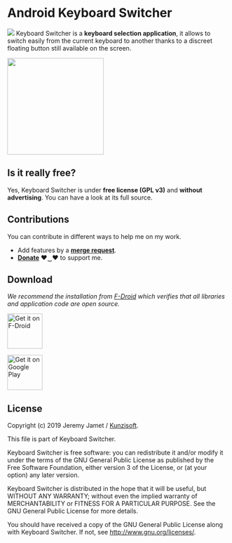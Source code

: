 # Android Keyboard Switcher

<img src="https://gitlab.com/kunzisoft/Android-KeyboardSwitcher/raw/master/art/icon.png"> Keyboard Switcher is a **keyboard selection application**, it allows to switch easily from the current keyboard to another thanks to a discreet floating button still available on the screen.

<img src="https://gitlab.com/kunzisoft/Android-KeyboardSwitcher/raw/master/art/screen.jpg" width="220">

## Is it really free?

Yes, Keyboard Switcher is under **free license (GPL v3)** and **without advertising**. You can have a look at its full source.

## Contributions

You can contribute in different ways to help me on my work.

* Add features by a **[merge request](https://docs.gitlab.com/ee/gitlab-basics/add-merge-request.html)**.
* **[Donate](https://www.kunzisoft.com/donation)**  ♥‿♥ to support me.

## Download

*We recommend the installation from [F-Droid](https://f-droid.org/) which verifies that all libraries and application code are open source.*

[<img src="https://f-droid.org/badge/get-it-on.png"
      alt="Get it on F-Droid"
      height="80">](https://f-droid.org/en/packages/com.kunzisoft.keyboard.switcher/)

[<img src="https://play.google.com/intl/en_us/badges/images/generic/en_badge_web_generic.png"
      alt="Get it on Google Play"
	height="80">](https://play.google.com/store/apps/details?id=com.kunzisoft.keyboard.switcher)

## License

 Copyright (c) 2019 Jeremy Jamet / [Kunzisoft](https://www.kunzisoft.com).

 This file is part of Keyboard Switcher.

  Keyboard Switcher is free software: you can redistribute it and/or modify
  it under the terms of the GNU General Public License as published by
  the Free Software Foundation, either version 3 of the License, or
  (at your option) any later version.

  Keyboard Switcher is distributed in the hope that it will be useful,
  but WITHOUT ANY WARRANTY; without even the implied warranty of
  MERCHANTABILITY or FITNESS FOR A PARTICULAR PURPOSE.  See the
  GNU General Public License for more details.

  You should have received a copy of the GNU General Public License
  along with Keyboard Switcher.  If not, see <http://www.gnu.org/licenses/>.
